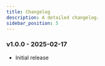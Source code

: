```yaml
---
title: Changelog
description: A detailed changelog.
sidebar_position: 5
---
```


### v1.0.0 - 2025-02-17

- Initial release

<!-- ### v1.0.1 - YYYY-MM-DD

- Bug fix -->
